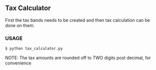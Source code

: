 ## Tax Calculator

First the tax bands needs to be created and then tax calculation can be done on them.

### USAGE

    $ python tax_calculator.py

NOTE: The tax amounts are rounded off to TWO digits post decimal, for convenience
